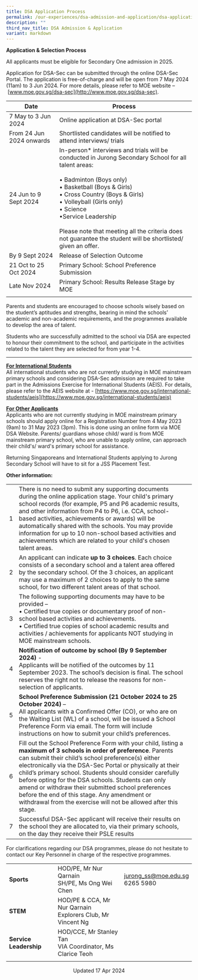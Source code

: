 ```yaml
---
title: DSA Application Process
permalink: /our-experiences/dsa-admission-and-application/dsa-application-process/
description: ""
third_nav_title: DSA Admission & Application
variant: markdown
---
```

**Application &amp; Selection Process**


All applicants must be eligible for Secondary One admission in 2025.

Application for DSA-Sec can be submitted through the online DSA-Sec Portal. The application is free-of-charge and will be open from 7 May 2024 (11am) to 3 Jun 2024. For more details, please refer to MOE website –&nbsp;[www.moe.gov.sg/dsa-sec](http://www.moe.gov.sg/dsa-sec).

| Date | Process |
|---|---|
| 7 May to 3 Jun 2024 | Online application at DSA-Sec portal |
| From 24 Jun 2024 onwards | Shortlisted candidates will be notified to attend interviews/ trials |
| 24 Jun to 9 Sept 2024 | In-person* interviews and trials will be conducted in Jurong Secondary School for all talent areas:<br><br>• Badminton (Boys only)<br>• Basketball (Boys &amp; Girls)<br>• Cross Country (Boys &amp; Girls)<br>• Volleyball (Girls only)<br>• Science <br>•Service Leadership<br><br>Please note that meeting all the criteria does not guarantee the student will be shortlisted/ given an offer. |
| By 9 Sept 2024 | Release of Selection Outcome |
| 21 Oct to 25 Oct 2024 | Primary School: School Preference Submission |
| Late Nov 2024 | Primary School: Results Release Stage by MOE |
| | |

Parents and students are encouraged to choose schools wisely based on the student’s aptitudes and strengths, bearing in mind the schools’ academic and non-academic requirements, and the programmes available to develop the area of talent.

Students who are successfully admitted to the school via DSA are expected to honour their commitment to the school, and participate in the activities related to the talent they are selected for from year 1-4.

-----

<u><strong> For International Students </strong></u><br>
All international students who are not currently studying in MOE mainstream primary schools and considering DSA-Sec admission are required to take part in the Admissions Exercise for International Students (AEIS). For details, please refer to the AEIS website at -&nbsp;[https://www.moe.gov.sg/international-students/aeis](https://www.moe.gov.sg/international-students/aeis)

<u><strong> For Other Applicants </strong></u><br>
Applicants who are not currently studying in MOE mainstream primary schools should apply online for a Registration Number from 4 May 2023 (9am) to 31 May 2023 (3pm). This is done using an online form via MOE DSA Website. Parents/ guardians whose child/ ward is from MOE mainstream primary school, who are unable to apply online, can approach their child's/ ward's primary school for assistance.

Returning Singaporeans and International Students applying to Jurong Secondary School will have to sit for a JSS Placement Test.

**Other information:**

|  |  |  |
| - | -------- | -------- |
| 1    | There is no need to submit any supporting documents during the online application stage. Your child's primary school records (for example, P5 and P6 academic results, and other information from P4 to P6, i.e. CCA, school-based activities, achievements or awards) will be automatically shared with the schools. You may provide information for up to 10 non-school based activities and achievements which are related to your child's chosen talent areas.   |      |
| 2    | An applicant can indicate **up to 3 choices**. Each choice consists of a secondary school and a talent area offered by the secondary school. Of the 3 choices, an applicant may use a maximum of 2 choices to apply to the same school, for two different talent areas of that school.   |      |
| 3    |  The following supporting documents may have to be provided – <br> •  Certified true copies or documentary proof of non-school based activities and achievements.<br> •  Certified true copies of school academic results and activities / achievements for applicants NOT studying in MOE mainstream schools. |      |
| 4   |  **Notification of outcome by school (By 9 September 2024)** - <br> Applicants will be notified of the outcomes by 11 September 2023. The school’s decision is final. The school reserves the right not to release the reasons for non-selection of applicants. |      |
| 5    | **School Preference Submission (21 October 2024 to 25 October 2024)**&nbsp;–<br>All applicants with a Confirmed Offer (CO), or who are on the Waiting List (WL) of a school, will be issued a School Preference Form via email. The form will include instructions on how to submit your child’s preferences.   |      |
| 6   |   Fill out the School Preference Form with your child, listing a **maximum of 3 schools in order of preference**. Parents can submit their child’s school preference(s) either electronically via the DSA-Sec Portal or physically at their child’s primary school. Students should consider carefully before opting for the DSA schools. Students can only amend or withdraw their submitted school preferences before the end of this stage. Any amendment or withdrawal from the exercise will not be allowed after this stage. |      |
| 7    |  Successful DSA-Sec applicant will receive their results on the school they are allocated to, via their primary schools, on the day they receive their PSLE results  |      |

For clarifications regarding our DSA programmes, please do not hesitate to contact our Key Personnel in charge of the respective programmes.

|  |  |  |
|---|---|---|
| **Sports** | HOD/PE, Mr Nur Qarnain<br>SH/PE, Ms Ong Wei Chen | jurong_ss@moe.edu.sg<br>6265 5980 |
| **STEM** | HOD/PE &amp; CCA, Mr Nur Qarnain<br>Explorers Club, Mr Vincent Ng |  |
| **Service Leadership** | HOD/CCE, Mr Stanley Tan<br>VIA Coordinator, Ms Clarice Teoh|  |
| | |

<center> Updated 17 Apr 2024 </center>